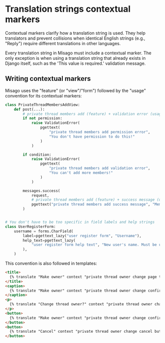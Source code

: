 # Translation strings contextual markers

Contextual markers clarify how a translation string is used. They help translators and prevent collisions when identical English strings (e.g., "Reply") require different translations in other languages.

Every translation string in Misago must include a contextual marker. The only exception is when using a translation string that already exists in Django itself, such as the 'This value is required.' validation message.

## Writing contextual markers

Misago uses the "feature" (or "view"/"form") followed by the "usage" convention for its contextual markers:

```python
class PrivateThreadMembersAddView:
    def post(...):
        # private thread members add (feature) + validation error (usage)
        if not permission:
            raise ValidationError(
                pgettext(
                    "private thread members add permission error",
                    "You don't have permission to do this!"
                )
            )

        if condition:
            raise ValidationError(
                pgettext(
                    "private thread members add validation error",
                    "You can't add more members!"
                )
            )

        messages.success(
            request,
            # private thread members add (feature) + success message (usage)
            pgettext("private thread members add success message", "Members added")
        )


# You don't have to be too specific in field labels and help strings
class UserRegisterForm:
    username = forms.CharField(
        label=pgettext_lazy("user register form", "Username"),
        help_text=pgettext_lazy(
            "user register form help text", "New user's name. Must be unique."
        ),
    )
```

This convention is also followed in templates:

```html
<title>
  {% translate "Make owner" context "private thread owner change page title" %}
</title>
<caption>
  {% translate "Make owner" context "private thread owner change confirm title" %}
</caption>
<p>
  {% translate "Change thread owner?" context "private thread owner change confirm prompt" %}
</p>
<button>
  {% translate "Make owner" context "private thread owner change confirm button" %}
</button>
<button>
  {% translate "Cancel" context "private thread owner change cancel button" %}
</button>
```